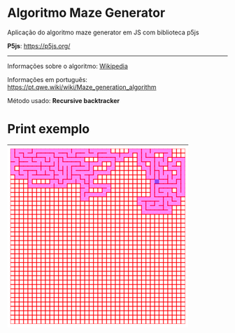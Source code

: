 # Algoritmo Maze Generator
Aplicação do algoritmo maze generator em JS com biblioteca p5js

**P5js**: https://p5js.org/

---

Informações sobre o algoritmo: [Wikipedia](https://en.wikipedia.org/wiki/Maze_generation_algorithm)

Informações em português: https://pt.qwe.wiki/wiki/Maze_generation_algorithm

Método usado: **Recursive backtracker**

# Print exemplo
![Labirinto](https://github.com/henriquecode/algoritmo-maze-generator/blob/master/maze-generator.png)
